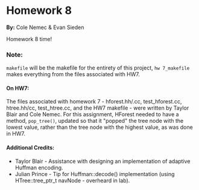 # Homework 8

**By:** Cole Nemec & Evan Sieden


Homework 8 time!

### Note:
```makefile``` will be the makefile for the entirety of this project, ```hw 7_makefile``` makes everything from the files associated with HW7.

#### On HW7:
The files associated with homework 7 - hforest.hh/.cc, test_hforest.cc, htree.hh/cc, test_htree.cc, and the HW7 makefile - were written by Taylor Blair and Cole Nemec. For this assignment, HForest needed to have a method, ```pop_tree()```, updated so that it "popped" the tree node with the lowest value, rather than the tree node with the highest value, as was done in HW7.

#### Additional Credits:
+ Taylor Blair - Assistance with designing an implementation of adaptive Huffman encoding.
+ Julian Prince - Tip for Huffman::decode() implementation (using HTree::tree_ptr_t navNode - overheard in lab).
